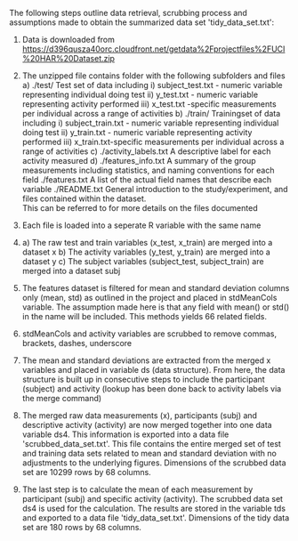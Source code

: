 The following steps outline data retrieval, scrubbing process and assumptions made to obtain the summarized data set 'tidy_data_set.txt':

1. Data is downloaded from https://d396qusza40orc.cloudfront.net/getdata%2Fprojectfiles%2FUCI%20HAR%20Dataset.zip

2. The unzipped file contains folder with the following subfolders and files
 a) ./test/
     Test set of data including
          i) subject_test.txt - numeric variable representing individual doing test
          ii) y_test.txt - numeric variable representing activity performed
          iii) x_test.txt -specific measurements per individual across a range of activities
 b) ./train/
     Trainingset of data including
          i) subject_train.txt - numeric variable representing individual doing test
          ii) y_train.txt - numeric variable representing activity performed
          iii) x_train.txt-specific measurements per individual across a range of activities
 c) ./activity_labels.txt
     A descriptive label for each activity measured 
 d) ./features_info.txt
     A summary of the group measurements including statistics, and naming conventions for 
     each field
 ./features.txt
     A list of the actual field names that describe each variable
 ./README.txt
     General introduction to the study/experiment, and files contained within the dataset.  
     This can be referred to for more details on the files documented
     
3. Each file is loaded into a seperate R variable with the same name

4. a) The raw test and train variables (x_test, x_train) are merged into a dataset x
   b) The activity variables (y_test, y_train) are merged into a dataset y
   c) The subject variables (subject_test, subject_train) are merged into a dataset subj
   
5. The features dataset is filtered for mean and standard deviation columns only (mean, std)
     as outlined in the project and placed in stdMeanCols variable.  The assumption made here is 
     that any field with mean() or std() in the name will be included.  This methods yields 66 
     related fields.

6. stdMeanCols and activity variables are scrubbed to remove commas, brackets, dashes, underscore

7.  The mean and standard deviations are extracted from the merged x variables and placed in variable ds (data structure).  From here, the data structure is built up in consecutive steps to include the participant (subject) and activity (lookup has been done back to activity labels via the merge command)

8.  The merged raw data measurements (x), participants (subj) and descriptive activity (activity)
are now merged together into one data variable ds4.  This information is exported into a data file 'scrubbed_data_set.txt'.  This file contains the entire merged set of test and training data sets related to mean and standard deviation with no adjustments to the underlying figures.  Dimensions of the scrubbed data set are 10299 rows by 68 columns.

9.  The last step is to calculate the mean of each measurement by participant (subj) and specific activity (activity).  The scrubbed data set ds4 is used for the calculation. The results are stored in the variable tds and exported to a data file 'tidy_data_set.txt'.  Dimensions of the tidy data set are 180 rows by 68 columns.
